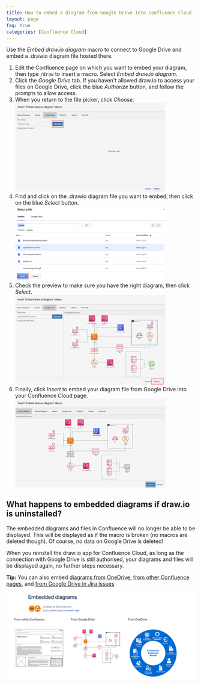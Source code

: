 ```yaml
---
title: How to embed a diagram from Google Drive into Confluence Cloud
layout: page
faq: true
categories: [Confluence Cloud]
---
```


Use the _Embed draw.io diagram_ macro to connect to Google Drive and embed a .drawio diagram file hosted there.

1. Edit the Confluence page on which you want to embed your diagram, then type ``/draw`` to insert a macro. Select _Embed draw.io diagram_.
2. Click the _Google Drive_ tab. If you haven't allowed draw.io to access your files on Google Drive, click the blue _Authorize_ button, and follow the prompts to allow access.
3. When you return to the file picker, click _Choose_.
<br /><img src="/assets/img/blog/choose-diagram-google-drive-confluence-cloud.png" width="400" alt="Click Choose to look for the .drawio diagram file in your Google Drive">
4. Find and click on the .drawio diagram file you want to embed, then click on the blue _Select_ button.
<br /><img src="/assets/img/blog/select-diagram-google-drive-confluence-cloud.png" width="400" alt="Select the draw.io diagram file in your Google Drive">
5. Check the preview to make sure you have the right diagram, then click _Select_.
<br /><img src="/assets/img/blog/select-preview-google-drive-confluence-cloud.png" width="400" alt="Check the preview of your .drawio diagram file on Google Drive">
6. Finally, click _Insert_ to embed your diagram file from Google Drive into your Confluence Cloud page.
<br /><img src="/assets/img/blog/insert-google-drive-confluence-cloud.png" width="400" alt="Click Insert to embed the diagram file from your Google Drive into your Confluence Cloud page">

## What happens to embedded diagrams if draw.io is uninstalled?

The embedded diagrams and files in Confluence will no longer be able to be displayed. This will be displayed as if the macro is broken (no macros are deleted though). Of course, no data on Google Drive is deleted!

When you reinstall the draw.io app for Confluence Cloud, as long as the connection with Google Drive is still authorised, your diagrams and files will be displayed again, no further steps necessary.

**Tip:** You can also embed [diagrams from OneDrive](/doc/faq/embed-diagram-onedrive-confluence-cloud.html), [from other Confluence pages](/doc/faq/embed-copy-move-diagrams-confluence-cloud.html), and [from Google Drive in Jira issues](/doc/faq/embed-diagram-googledrive-jira-cloud.html)

<img src="/assets/img/blog/embed-diagrams-confluence-cloud.png" width="600" alt="Embedded diagrams in draw.io for Confluence Cloud">
